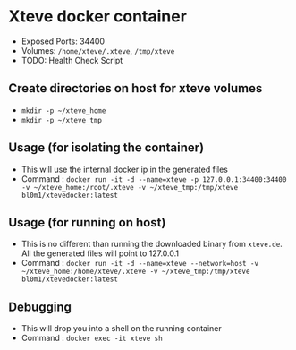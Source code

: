 # Xteve docker container

* Exposed Ports: 34400
* Volumes: `/home/xteve/.xteve`, `/tmp/xteve`
* TODO: Health Check Script

## Create directories on host for xteve volumes
* `mkdir -p ~/xteve_home`
* `mkdir -p ~/xteve_tmp`

## Usage (for isolating the container)
* This will use the internal docker ip in the generated files
* Command : `docker run -it -d --name=xteve -p 127.0.0.1:34400:34400 -v ~/xteve_home:/root/.xteve -v ~/xteve_tmp:/tmp/xteve bl0m1/xtevedocker:latest`

## Usage (for running on host)
* This is no different than running the downloaded binary from `xteve.de`. All the generated files will point to 127.0.0.1
* Command : `docker run -it -d --name=xteve --network=host -v ~/xteve_home:/home/xteve/.xteve -v ~/xteve_tmp:/tmp/xteve bl0m1/xtevedocker:latest`

## Debugging
* This will drop you into a shell on the running container
* Command : `docker exec -it xteve sh`

